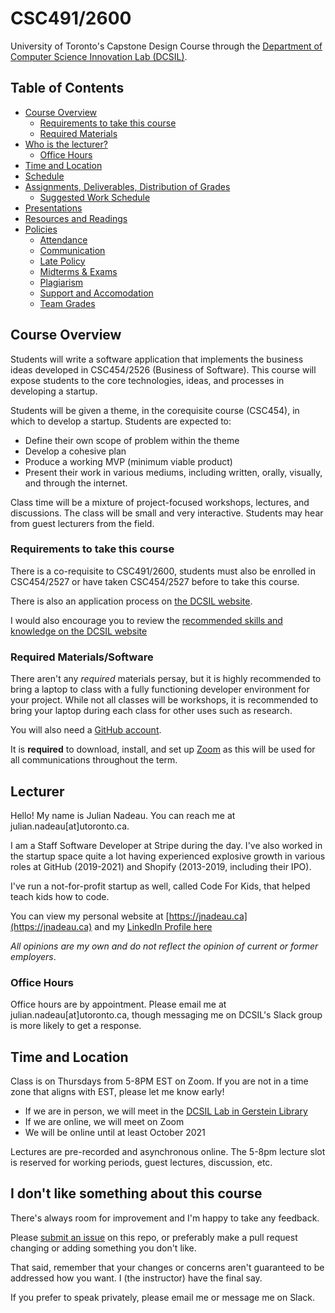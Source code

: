 # CSC491/2600

University of Toronto's Capstone Design Course through the [Department of Computer Science Innovation Lab (DCSIL)](https://www.dcsil.ca/student-courses).

## Table of Contents

- [Course Overview](#course-overview)
   - [Requirements to take this course](#requirements-to-take-this-course)
   - [Required Materials](#required-materialssoftware)
- [Who is the lecturer?](#lecturer)
   - [Office Hours](#office-hours)
- [Time and Location](#time-and-location)
- [Schedule](./other_pages/schedule.md)
- [Assignments, Deliverables, Distribution of Grades](./assignments)
   - [Suggested Work Schedule](./other_pages/suggested_work_schedule.md)
- [Presentations](./presentations)
- [Resources and Readings](./other_pages/resources_readings.md)
- [Policies](./policies)
   - [Attendance](./policies/attendance.md)
   - [Communication](./policies/communications.md)
   - [Late Policy](./policies/late_policy.md)
   - [Midterms & Exams](./policies/midterms_and_exams.md)
   - [Plagiarism](./policies/plagiarism.md)
   - [Support and Accomodation](./policies/support_accomodation.md)
   - [Team Grades](./policies/team_grades.md)


## Course Overview

Students will write a software application that implements the business ideas developed in
CSC454/2526 (Business of Software). This course will expose students to the core technologies, ideas, and processes in developing a startup.

Students will be given a theme, in the corequisite course (CSC454), in which to develop a startup. Students are expected to:
- Define their own scope of problem within the theme
- Develop a cohesive plan
- Produce a working MVP (minimum viable product)
- Present their work in various mediums, including written, orally, visually, and through the internet.

Class time will be a mixture of project-focused workshops, lectures, and discussions. The class will be small and very
interactive. Students may hear from guest lecturers from the field.

### Requirements to take this course

There is a co-requisite to CSC491/2600, students must also be enrolled in CSC454/2527 or have taken CSC454/2527 before to take this course.

There is also an application process on [the DCSIL website](https://www.dcsil.ca/student-courses).

I would also encourage you to review the [recommended skills and knowledge on the DCSIL website](https://dcsil.ca/csc491#recommended-skills-for-csc491)

### Required Materials/Software

There aren't any _required_ materials persay, but it is highly recommended to bring a laptop to class with a fully functioning developer environment for your project. While not all classes will be workshops, it is recommended to bring your laptop during each class for other uses such as research.

You will also need a [GitHub account](https://github.com/join).

It is **required** to download, install, and set up [Zoom](https://zoom.us/) as this will be used for all communications throughout the term.

## Lecturer

Hello! My name is Julian Nadeau. You can reach me at julian.nadeau[at]utoronto.ca.

I am a Staff Software Developer at Stripe during the day. I've also worked in the startup space quite a lot having experienced explosive growth in various roles at GitHub (2019-2021) and Shopify (2013-2019, including their IPO).

I've run a not-for-profit startup as well, called Code For Kids, that helped teach kids how to code.

You can view my personal website at [https://jnadeau.ca](https://jnadeau.ca) and my [LinkedIn Profile here](https://www.linkedin.com/in/juliannadeau/)

_All opinions are my own and do not reflect the opinion of current or former employers_.

### Office Hours

Office hours are by appointment. Please email me at julian.nadeau[at]utoronto.ca, though messaging me on DCSIL's Slack group is more likely to get a response.

## Time and Location

Class is on Thursdays from 5-8PM EST on Zoom. If you are not in a time zone that aligns with EST, please let me know early!

- If we are in person, we will meet in the [DCSIL Lab in Gerstein Library](./other_pages/map.md)
- If we are online, we will meet on Zoom
- We will be online until at least October 2021

Lectures are pre-recorded and asynchronous online. The 5-8pm lecture slot is reserved for working periods, guest lectures, discussion, etc.

## I don't like something about this course

There's always room for improvement and I'm happy to take any feedback.

Please [submit an issue](https://github.com/dcsil/CSC491/issues/new) on this repo, or preferably make a pull request changing or adding something you don't like.

That said, remember that your changes or concerns aren't guaranteed to be addressed how you want. I (the instructor) have the final say.

If you prefer to speak privately, please email me or message me on Slack.
